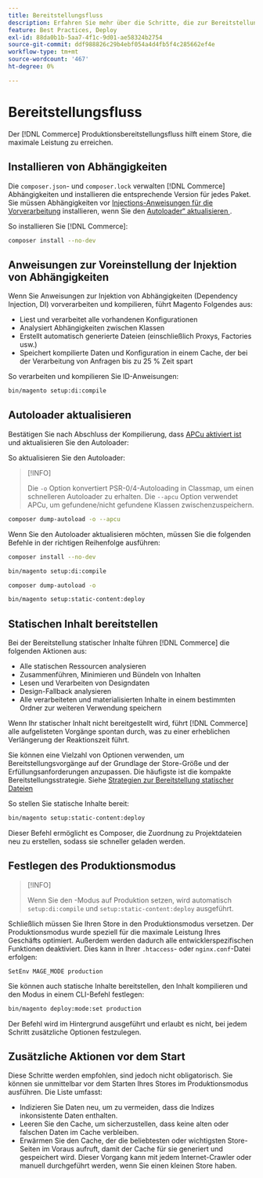 ```yaml
---
title: Bereitstellungsfluss
description: Erfahren Sie mehr über die Schritte, die zur Bereitstellung von Adobe Commerce in einer Produktionsumgebung erforderlich sind.
feature: Best Practices, Deploy
exl-id: 88da0b1b-5aa7-4f1c-9d01-ae58324b2754
source-git-commit: ddf988826c29b4ebf054a4d4fb5f4c285662ef4e
workflow-type: tm+mt
source-wordcount: '467'
ht-degree: 0%

---
```


# Bereitstellungsfluss

Der [!DNL Commerce] Produktionsbereitstellungsfluss hilft einem Store, die maximale Leistung zu erreichen.

## Installieren von Abhängigkeiten

Die `composer.json`- und `composer.lock` verwalten [!DNL Commerce] Abhängigkeiten und installieren die entsprechende Version für jedes Paket. Sie müssen Abhängigkeiten vor [Injections-Anweisungen für die Vorverarbeitung](#preprocess-dependency-injection-instructions) installieren, wenn Sie den [Autoloader“ aktualisieren ](#update-the-autoloader).

So installieren Sie [!DNL Commerce]:

```bash
composer install --no-dev
```

## Anweisungen zur Voreinstellung der Injektion von Abhängigkeiten

Wenn Sie Anweisungen zur Injektion von Abhängigkeiten (Dependency Injection, DI) vorverarbeiten und kompilieren, führt Magento Folgendes aus:

* Liest und verarbeitet alle vorhandenen Konfigurationen
* Analysiert Abhängigkeiten zwischen Klassen
* Erstellt automatisch generierte Dateien (einschließlich Proxys, Factories usw.)
* Speichert kompilierte Daten und Konfiguration in einem Cache, der bei der Verarbeitung von Anfragen bis zu 25 % Zeit spart

So verarbeiten und kompilieren Sie ID-Anweisungen:

```bash
bin/magento setup:di:compile
```

## Autoloader aktualisieren

Bestätigen Sie nach Abschluss der Kompilierung, dass [APCu aktiviert ist](../performance/software.md#php-settings) und aktualisieren Sie den Autoloader:

So aktualisieren Sie den Autoloader:

>[!INFO]
>
>Die `-o` Option konvertiert PSR-0/4-Autoloading in Classmap, um einen schnelleren Autoloader zu erhalten. Die `--apcu` Option verwendet APCu, um gefundene/nicht gefundene Klassen zwischenzuspeichern.

```bash
composer dump-autoload -o --apcu
```

Wenn Sie den Autoloader aktualisieren möchten, müssen Sie die folgenden Befehle in der richtigen Reihenfolge ausführen:

```bash
composer install --no-dev
```

```bash
bin/magento setup:di:compile
```

```bash
composer dump-autoload -o
```

```bash
bin/magento setup:static-content:deploy
```

## Statischen Inhalt bereitstellen

Bei der Bereitstellung statischer Inhalte führen [!DNL Commerce] die folgenden Aktionen aus:

* Alle statischen Ressourcen analysieren
* Zusammenführen, Minimieren und Bündeln von Inhalten
* Lesen und Verarbeiten von Designdaten
* Design-Fallback analysieren
* Alle verarbeiteten und materialisierten Inhalte in einem bestimmten Ordner zur weiteren Verwendung speichern

Wenn Ihr statischer Inhalt nicht bereitgestellt wird, führt [!DNL Commerce] alle aufgelisteten Vorgänge spontan durch, was zu einer erheblichen Verlängerung der Reaktionszeit führt.

Sie können eine Vielzahl von Optionen verwenden, um Bereitstellungsvorgänge auf der Grundlage der Store-Größe und der Erfüllungsanforderungen anzupassen. Die häufigste ist die kompakte Bereitstellungsstrategie. Siehe [Strategien zur Bereitstellung statischer Dateien](../configuration/cli/static-view-file-strategy.md)

So stellen Sie statische Inhalte bereit:

```bash
bin/magento setup:static-content:deploy
```

Dieser Befehl ermöglicht es Composer, die Zuordnung zu Projektdateien neu zu erstellen, sodass sie schneller geladen werden.

## Festlegen des Produktionsmodus

>[!INFO]
>
>Wenn Sie den -Modus auf Produktion setzen, wird automatisch `setup:di:compile` und `setup:static-content:deploy` ausgeführt.

Schließlich müssen Sie Ihren Store in den Produktionsmodus versetzen. Der Produktionsmodus wurde speziell für die maximale Leistung Ihres Geschäfts optimiert. Außerdem werden dadurch alle entwicklerspezifischen Funktionen deaktiviert. Dies kann in Ihrer `.htaccess`- oder `nginx.conf`-Datei erfolgen:

`SetEnv MAGE_MODE production`

Sie können auch statische Inhalte bereitstellen, den Inhalt kompilieren und den Modus in einem CLI-Befehl festlegen:

```bash
bin/magento deploy:mode:set production
```

Der Befehl wird im Hintergrund ausgeführt und erlaubt es nicht, bei jedem Schritt zusätzliche Optionen festzulegen.

## Zusätzliche Aktionen vor dem Start

Diese Schritte werden empfohlen, sind jedoch nicht obligatorisch. Sie können sie unmittelbar vor dem Starten Ihres Stores im Produktionsmodus ausführen. Die Liste umfasst:

* Indizieren Sie Daten neu, um zu vermeiden, dass die Indizes inkonsistente Daten enthalten.
* Leeren Sie den Cache, um sicherzustellen, dass keine alten oder falschen Daten im Cache verbleiben.
* Erwärmen Sie den Cache, der die beliebtesten oder wichtigsten Store-Seiten im Voraus aufruft, damit der Cache für sie generiert und gespeichert wird. Dieser Vorgang kann mit jedem Internet-Crawler oder manuell durchgeführt werden, wenn Sie einen kleinen Store haben.
